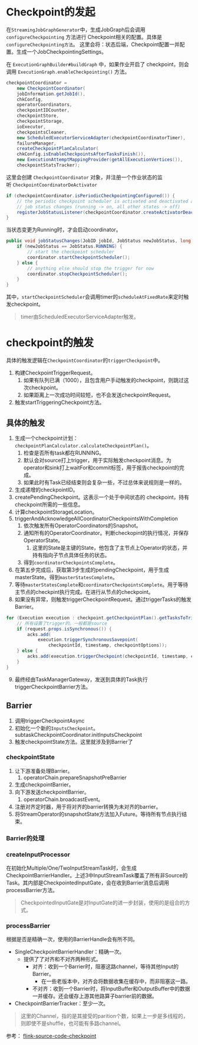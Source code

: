 # Checkpoint的发起
在`StreamingJobGraphGenerator`中，生成JobGraph后会调用`configureCheckpointing` 方法进行 Checkpoint相关的配置。具体是`configureCheckpointing方法`。
这里会将：状态后端，Checkpoint配置一并配置。生成一个JobCheckpointingSettings。

在 `ExecutionGraphBuilder#buildGraph` 中，如果作业开启了 checkpoint，则会调用 `ExecutionGraph.enableCheckpointing()` 方法。
```java
checkpointCoordinator =  
	new CheckpointCoordinator(  
	jobInformation.getJobId(),  
	chkConfig,  
	operatorCoordinators,  
	checkpointIDCounter,  
	checkpointStore,  
	checkpointStorage,  
	ioExecutor,  
	checkpointsCleaner,  
	new ScheduledExecutorServiceAdapter(checkpointCoordinatorTimer),  
	failureManager,  
	createCheckpointPlanCalculator(  
	chkConfig.isEnableCheckpointsAfterTasksFinish()),  
	new ExecutionAttemptMappingProvider(getAllExecutionVertices()),  
	checkpointStatsTracker);
```
这里会创建 `CheckpointCoordinator` 对象，并注册一个作业状态的监听 `CheckpointCoordinatorDeActivator`
```java
if (checkpointCoordinator.isPeriodicCheckpointingConfigured()) {  
	// the periodic checkpoint scheduler is activated and deactivated as a result of  
	// job status changes (running -> on, all other states -> off)  
	registerJobStatusListener(checkpointCoordinator.createActivatorDeactivator());  
}
```
当状态变更为Running时，才会启动coordinator。
```java
public void jobStatusChanges(JobID jobId, JobStatus newJobStatus, long timestamp) {  
	if (newJobStatus == JobStatus.RUNNING) {  
		// start the checkpoint scheduler  
		coordinator.startCheckpointScheduler();  
	} else {  
		// anything else should stop the trigger for now  
		coordinator.stopCheckpointScheduler();  
	}  
}
```
其中，`startCheckpointScheduler`会调用timer的`scheduleAtFixedRate`来定时触发checkpoint。

> timer由ScheduledExecutorServiceAdapter触发。

# checkpoint的触发

具体的触发逻辑在`CheckpointCoordinator`的`triggerCheckpoint`中。
1. 构建CheckpointTriggerRequest。
	1. 如果有队列已满（1000），且包含用户手动触发的checkpoint，则跳过这次checkpoint。
	2. 如果距离上一次成功时间较短，也不会发送checkpointRequest。
2. 触发startTriggeringCheckpoint方法。

## 具体的触发
1. 生成一个checkpoint计划：`checkpointPlanCalculator.calculateCheckpointPlan()`。
	1. 检查是否所有task都在RUNNING。
	2. 默认会对source打上trigger，用于实际触发checkpoint消息。为operator和sink打上waitFor和commit标签，用于报告checkpoint的完成。
	3. 如果此时有Task已经结束则会复杂一些，不过总体来说规则是一样的。
2. 生成递增的checkpointID。
3. createPendingCheckpoint。这表示一个处于中间状态的 checkpoint，持有checkpoint所需的一些信息。
4. 计算checkpointStorageLocation。
5. triggerAndAcknowledgeAllCoordinatorCheckpointsWithCompletion
	1. 依次触发所有OperatorCoordinators的Snapshot。
	2. 通知所有的OperatorCoordinator。判断checkopint的执行情况，并保存OperatorState。
		1. 这里的State是主键的State，他包含了主节点上Operator的状态，并持有指向子节点具体任务的状态。
	3. 得到`coordinatorCheckpointsComplete`。
6. 在第五步完成后，获取第3步生成的pendingCheckpoint，用于生成masterState。得到`masterStatesComplete`。
7. 等待`masterStatesComplete`和`coordinatorCheckpointsComplete`。用于等待主节点的checkpint执行完成。在进行从节点的checkpoint。
8. 如果没有异常，则触发triggerCheckpointRequest。通过triggerTasks的触发Barrier。
```java
for (Execution execution : checkpoint.getCheckpointPlan().getTasksToTrigger()) {  
	// 所有设置了trigger的。一般都是source
	if (request.props.isSynchronous()) {  
		acks.add(  
			execution.triggerSynchronousSavepoint(  
				checkpointId, timestamp, checkpointOptions));  
	} else { 
		acks.add(execution.triggerCheckpoint(checkpointId, timestamp, checkpointOptions));  
	}  
}
```
9. 最终经由TaskManagerGateway，发送到具体的Task执行triggerCheckpointBarrier方法。

## Barrier
1. 调用triggerCheckpointAsync
2. 初始化一个新的`InputsCheckpoint`。subtaskCheckpointCoordinator.initInputsCheckpoint
3. 触发checkpointState方法。这里就涉及到Barrier了

### checkpointState
1. 让下游准备处理Barrier。
	1. operatorChain.prepareSnapshotPreBarrier
2. 生成checkpointBarrier。
3. 向下游发送checkpointBarrier。
	1. operatorChain.broadcastEvent。
4. 注册对齐定时器，用于将对齐的barrier转换为未对齐的barrier。
5. 将StreamOperator的snapshotState方法加入Future。等待所有节点执行结束。

### Barrier的处理

### createInputProcessor
在初始化Multiple/One/TwoInputStreamTask时，会生成CheckpointBarrierHandler。上述3中InputStreamTask覆盖了所有非Source的Task。其内部是CheckpointedInputGate，会在收到Barrier消息后调用processBarrier方法。
> CheckpointedInputGate是对InputGate的进一步封装，使用的是组合的方式。

### processBarrier
根据是否是精确一次，使用的BarrierHandle会有所不同。
- SingleCheckpointBarrierHandler：精确一次。
	- 提供了了对齐和不对齐两种形式。
		- 对齐：收到一个Barrier时，阻塞这路channel，等待其他Input的Barrier。
			- 在一些老版本中，对齐会将数据收集在缓存中，而非阻塞这一路。
		- 不对齐：收到一个Barrier时，将InputBuffer和OutputBuffer中的数据一并缓存。还会缓存上游其他路算子barrier前的数据。
- CheckpointBarrierTracker：至少一次。
> 这里的Channel，指的是其接受的parition个数，如果上一步是多线程的，则即使不是shuffle，也可能有多路channel。


参考： [flink-source-code-checkpoint](https://blog.jrwang.me/2019/flink-source-code-checkpoint/)
